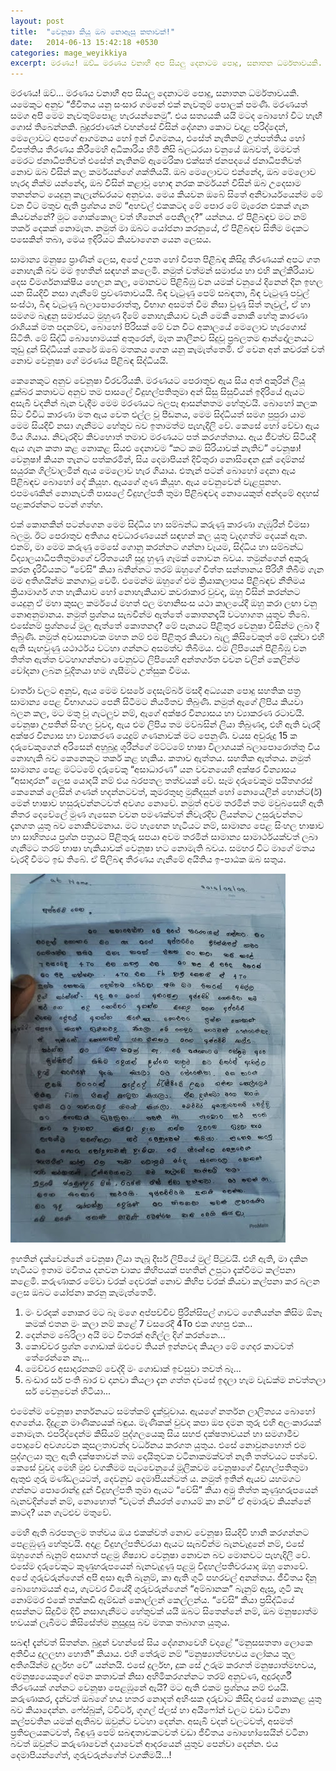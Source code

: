 ```yaml
---
layout: post
title:  "වෙනූෂා කියූ ඔබ නොඇසූ කතාවක්!"
date:   2014-06-13 15:42:18 +0530
categories: mage_weyikkiya
excerpt: මරණය! ඔව්… මරණය වනාහී අප සියලු දෙනාටම පොදු, සනාතන ධර්මතාවයකි. යමෙකුට අනුව “ජීවිතය යනු සංසාර ගමනේ එක් නැවතුම් පොලක් පමණි. මරණයත් සමග අපි මෙම නැවතුම්පොළ හැරයන්නෙමු”. එය සත්‍යයකි යයි මටද බොහෝ විට හැඟී ගොස් තිබෙන්නකි. බුදුරජාණන් වහන්සේ විසින් දේශනා කොට වදාළ පරිද්දෙන්, මෙලොවට අපගේ ආගමනය හෝ ඉන් විගමනය, එසේත් නැතිනම් උත්පත්තිය හෝ විපත්තිය තීරණය කිරීමෙහි අධිකාරිය හිමි නිසි බලධරයා වනුයේ ඔබවත්, මමවත් මෙරට ජනාධිපතිවත් එසේත් නැතිනම් ඇමෙරිකා එක්සත් ජනපදයේ ජනාධිපතිවත් නොව ඔබ විසින් කල කර්මයන්ගේ ශක්තියයි. ඔබ මෙලොවට එන්නේද, ඔබ මෙලොව හැරදා නික්ම යන්නේද, ඔබ විසින් කළාවූ හොඳ නරක කර්මයන් විසින් ඔබ උදෙසාම තනන්නට යෙදුනු කැලැන්ඩරයට අනුවය...
---
```


මරණය! ඔව්… මරණය වනාහී අප සියලු දෙනාටම පොදු, සනාතන ධර්මතාවයකි. යමෙකුට අනුව “ජීවිතය යනු සංසාර ගමනේ එක් නැවතුම් පොලක් පමණි. මරණයත් සමග අපි මෙම නැවතුම්පොළ හැරයන්නෙමු”. එය සත්‍යයකි යයි මටද බොහෝ විට හැඟී ගොස් තිබෙන්නකි. බුදුරජාණන් වහන්සේ විසින් දේශනා කොට වදාළ පරිද්දෙන්, මෙලොවට අපගේ ආගමනය හෝ ඉන් විගමනය, එසේත් නැතිනම් උත්පත්තිය හෝ විපත්තිය තීරණය කිරීමෙහි අධිකාරිය හිමි නිසි බලධරයා වනුයේ ඔබවත්, මමවත් මෙරට ජනාධිපතිවත් එසේත් නැතිනම් ඇමෙරිකා එක්සත් ජනපදයේ ජනාධිපතිවත් නොව ඔබ විසින් කල කර්මයන්ගේ ශක්තියයි. ඔබ මෙලොවට එන්නේද, ඔබ මෙලොව හැරදා නික්ම යන්නේද, ඔබ විසින් කළාවූ හොඳ නරක කර්මයන් විසින් ඔබ උදෙසාම තනන්නට යෙදුනු කැලැන්ඩරයට අනුවය. මෙය කියවන ඔබේ සිතේ අනිවාර්යයෙන්ම මේ වන විට මතුව ඇති ප්‍රශ්නය නම් “අහවල් එකකටද මේ පොර මේ මැරෙන එකක් ගැන කියවන්නේ? මූට ගොක්කොල වත් හීනෙන් පෙනිලද?” යන්නය. ඒ පිළිබඳව මට නම් තර්ක දෙකක් නොමැත. නමුත් මා ඔබට යෝජනා කරනුයේ, ඒ පිළිබඳව සිතීම මදකට පසෙකින් තබා, මෙය ඉදිරියට කියවාගෙන යෙන ලෙසය.

සාමාන්‍ය මනුෂ්‍ය ප්‍රාණීන් ලෙස, අපේ උපත හෝ විපත පිළිබඳ කිසිදු තීරණයක් අපට ගත නොහැකි බව මම ඉහතින් සඳහන් කලෙමි. නමුත් වත්මන් සමාජය හා එහි කල්කිරියාව දෙස විමර්ශනාක්ෂිය හෙලන කල, මොනවට පිළිබිඹු වන යමක් වනුයේ දිනෙන් දින ඉහල යන සියදිවි නසා ගැනීමේ ප්‍රවණතාවයයි. බිඳ වැටුණු පෙම් සබඳතා, බිඳ වැටුණු පවුල් සංස්ථා, බිඳ වැටුණු බලාපොරොත්තු, විභාග අසමත් වීම නිසා වුණු සිත් තැවුල්, ඒ හා සමගම බැඳුනු සමාජයට මුහුණ දීමේ නොහැකියාව වැනි මෙකී නොකී හේතු කාරණා රාශියක් මත පදනම්ව, බොහෝ පිරිසක් මේ වන විට අකාලයේ මෙලොව හැරගොස් සිටිති. මේ සිද්ධි බොහොමයක් අතුරෙන්, මෑත කාලීනව සිදුවූ ප්‍රබලතම ආන්දෝලනයට තුඩු දුන් සිද්ධියක් කෙරේ ඔබේ මතකය ගෙන යනු කැමැත්තෙමි. ඒ වෙන අන් කවරක් වත් නොව වෙනූෂා ගේ මරණය පිළිබඳ සිද්ධියයි.

කෙනෙකුට අනුව වෙනූෂා වීරවරියකි. මරණයට පෙරාතුව ඇය සිය අත් අකුරින් ලියූ දුක්බර කතාවට අනුව තම පාසලේ විදුහල්පතිතුමා අන් සිසු සිසුවියන් ඉදිරියේ ඇයට අසැබි වදනින් බැන වැදීම මෙම මරණයට බලපෑ ආසන්නතම හේතුවයි. බොහෝ කලක සිට විවිධ කාරණා මත ඇය වෙත එල්ල වූ පීඩනය, මෙම සිද්ධියත් සමග පුපුරා යාම මෙම සියදිවි නසා ගැනීමට හේතුව බව ඉතාමත්ම පැහැදිලි වේ. කෙසේ හෝ වේවා ඇය මිය ගියාය. නිවැරදිව කිවහොත් තමාව මරණයට පත් කරගත්තාය. ඇය ජීවත්ව සිටියදී ඇය ගැන කතා කළ නොකළ සියළු දෙනාවම “කට කම සිරියාවක් නැතිව” වෙනූෂා! වෙනූෂා! කියන තැනට පත්කරමින්, සිය දෙමාපියන් දිවිතුරා නොසිඳෙන දුක් දොම්නස් සයුරක ගිල්වාලමින් ඇය මෙලොව හැර ගියාය. එතැන් පටන් බොහෝ දෙනා ඇය පිළිබඳව බොහෝ දේ කියූහ. ඇයගේ ගුණ කියූහ. ඇය වෙනුවෙන් වැළපුනහ. එපමණකින් නොනැවතී පාසලේ විදුහල්පති තුමා පිළිබඳවද නොයෙකුත් අන්දමේ අදහස් පළකරන්නට පටන් ගත්හ.

එක් කොනකින් පටන්ගෙන මෙම සිද්ධිය හා සම්බන්ධ කරුණු කාරණා ගැඹුරින් විමසා බලමු. ඊට පෙරාතුව අතිශය අවධාරණයෙන් සඳහන් කල යුතු වැදගත්ම දෙයක් ඇත. එනම්, මා මෙම කරුණු මෙසේ ගොනු කරන්නට ගන්නා වෑයම, සිද්ධිය හා සම්බන්ධ විද්‍යාලයාධිපතිතුමාගේ චරිතයෙහි සුදු හුණු ගෑමක් නොවන බවය. තමුන්ගෙන් අකුරු කරන දැරිවියකට “වේසි” කියා බනින්නට තරම් ඔහුගේ චිත්ත සන්තානය පිරිහී තිබීම ගැන මම අතිශයින්ම කනගාටු වෙමි. එමෙන්ම ඔහුගේ එම ක්‍රියාකලාපය පිළිබඳව නීතිමය ක්‍රියාමාර්ග ගත හැකියාව හෝ නොහැකියාව කවරාකාර වුවද, ඔහු විසින් කරන්නට යෙදුනු ඒ මහා කුසල කර්මයේ මහත් ඵල මහානිසංස යථා කාලයේදී ඔහු කරා ලඟා වනු නොඅනුමානය. නමුත් ප්‍රශ්නය සැබවින්ම ඇත්තේ කොතනදැයි වටහාගත යුතුව තිබේ. එසේනම් ප්‍රශ්නයේ මුල ඇත්තේ කොතනද? මේ පැනයට පිළිතුර වෙනුෂා විසින්ම ලබා දී තිබුණි. නමුත් අවාසනාවක මහත නම් එම පිළිතුර කියවා බැලූ කිසිවෙකුත් මේ දක්වා එහි ඇති සැඟවුණු යථාර්ථය වටහා ගන්නට අසමත්ව තිබීමය. එම ලිපියෙන් පිළිබිඹු වන තිත්ත ඇත්ත වටහාගන්නවා වෙනුවට ලිපියෙහි අන්තර්ගත වචන වලින් කෙලින්ම චෝදනා ලබන චූදිතයා හම ගැසීමට උත්සුක වීමය.

වාර්තා වලට අනුව, ඇය මෙම වසරේ දෙසැම්බර් මසදී අධ්‍යයන පොදු සහතික පත්‍ර සාමාන්‍ය පෙළ විභාගයට පෙනී සිටීමට නියමිතව තිබුණි. නමුත් ඇගේ ලිපිය කියවා බලන කල, මට මතු වූ ගැටලුව නම්, ඇගේ අක්ෂර වින්‍යාසය හා ව්‍යාකරණ රටාවයි. වෙනූෂා උපතින් සිංහල වුවද, ඇය එම ලිපිය තම මව්බසින් ලියා තිබුණද, එහි ඇති වැරදි අක්ෂර වින්‍යාස හා ව්‍යාකරණ යෙදුම් ගණනාවක් මට පෙනුණි. වයස අවුරුදු 15 ක දරුවෙකුගෙන් අරිසෙන් අහුබුදු ශූරීන්ගේ මට්ටමේ භාෂා විලාශයක් බලාපොරොත්තු විය නොහැකි බව කෙනෙකුට තර්ක කළ හැකිය. කතාව ඇත්තය. සහතික ඇත්තය. නමුත් සාමාන්‍ය පෙළ මට්ටමේ දරුවෙකු “අසාධාරණ” යන වචනයෙහි අක්ෂර වින්‍යාසය “අසාදාරන” ලෙස යොදයි නම් එය බරපතල තත්වයක් වේ. සෑම දරුවෙකුම පයිතගරස් කෙනෙක් ලෙසින් ගණන් හදන්නටවත්, කුමරතුඟු මුනිදසුන් හෝ නොයෙලින් හොන්ට(ර්) මෙන් භාෂාව හසුරුවන්නටවත් අවශ්‍ය නොවේ. නමුත් අවම තරමින් තම මවුබසෙහි ඇති  නිතර දෙවේලේ මුණ ගැසෙන වචන පමණක්වත් නිවැරදිව ලියන්නට උසුරුවන්නට දැනගත යුතු බව නොකිවමනාය. මට හැඟෙන හැටියට නම්, සාමාන්‍ය පෙළ සිංහල භාෂාව හා සාහිත්‍යය ප්‍රශ්න පත්‍රයට පිළිතුරු සපයා අවම තරමින් සාමාන්‍ය සාමාර්ථයක්වත් ලබා ගැනීමට තරම් භාෂා හැකියාවක් වෙනූෂා හට නොමැති බවය. සමහර විට මාගේ මතය වැරදි වීමට ඉඩ තිබේ. ඒ පිලිබඳ තීරණය ගැනීමේ අයිතිය ඉ-පාඨක ඔබ සතුය. 

![Suicide Note of Venusha - Page 1](/assets/img/posts/suicide-of-venusha/letter1.jpg#center)

ඉහතින් දැක්වෙන්නේ වෙනූෂා ලියා තැබූ දීර්ඝ ලිපියේ මුල් පිටුවයි. එහි ඇති, මා දකින හැටියට ඉතාම මවිතය දනවන වාක්‍ය කිහිපයක් පහතින් උපුටා දැක්වීමට කල්පනා කළෙමි. කරුණාකර මේවා වරක් දෙවරක් නොව කිහිප වරක් කියවා කල්පනා කර බලන ලෙස ඔබට යෝජනා කරනු කැමැත්තෙමි.

 1. මං වරදක් නොකර මට බෑ මගෙ අප්පච්චිව ප්‍රිරින්සිපල් ගාවට ගෙනියන්න කිසිම ඕනෑ කමක් එතන මං කලා නම් කළේ 7 වසරෙදි 4To එක ගහපු එක...
 2. දෙන්නම බේරිලා අයි මට විතරක් අගිල්ල දිග් කරන්නෙ...
 3. කොච්චර ප්‍රශ්න ගොඩාක් ඔළුවෙ තියන් ඉන්නවද කියලා මේ ගෙදර කාටවත් තේරෙන්නෙ නෑ...
 4. මෙච්චර අසාදාරනකම් වෙද්දි මං ගොඩාක් ඉවසුවා තවත් බෑ...
 5. බංඩාර සර් පංති බාර ව දානවා කියලා දැන ගත්ත දවසේ ඉදලා හැම වැඩක්ම නවත්තලා සර් වෙනුවෙන් හිටියා...

එමෙන්ම වෙනූෂා නර්තනයට සමත්කම් දැක්වූවාය. ඇයගේ නර්තන ලාලිත්‍යය බොහෝ අගනේය. දිදුළන මාණික්‍යයක් බඳුය. මැණිකක් වුවද කපා ඔප දමන තුරු එහි අලංකාරයක් නොමැත. එපරිද්දෙන්ම කිසියම් පුද්ගලයෙකු සිය සහජ දක්ෂතාවයන් හා සමගාමීව පොදුවේ අවශ්‍යවන කුසලතාවන්ද වර්ධනය කරගත යුතුය. එසේ නොවුනහොත් එම පුද්ගලයා තුල ඇති දක්ෂතාවන් තඹ දොයිතුවක වටිනාකමක්වත් නැති තත්වයට පත්වේ. කෙසේ වුවද මෙහි මුළු වගකීමම පැටවෙනුයේ මූලිකවම වෙනූෂාගේ විදුහල්පතිතුමා ඇතුළු ගුරු මණ්ඩලයටත්, දෙවනුව දෙමාපියන්ටත් ය. නමුත් ඉතින් ඇයව යහමගට ගන්නට පොරොන්දු දුන් විදුහල්පති තුමා ඇයට “වේසි” කියා අමු තිත්ත කුණුහරුපයෙන් බැනවදින්නේ නම්, නොහොත් “වැටත් නියරත් ගොයම් කා නම්” ඒ අමාරුව කියන්නේ කාටද? යන ගැටළුව මතුවේ.

මෙහි ඇති බරපතලම තත්වය ඔය එකක්වත් නොව වෙනූෂා සියදිවි හානි කරගන්නට පෙළඹුණු හේතුවයි. අදාළ විදුහල්පතිවරයා ඇයට සැබවින්ම බැනවැදුනේ නම්, එසේ ඔහුගෙන් බැනුම් අසාගත් පළමු ශිෂ්‍යාව වෙනූෂා නොවන බව මොනවට පැහැදිලි වේ. එසේම දරුවෙකුට කුණුහරුපයෙන් බැනවැදුණු පළමු විදුහල්පතිවරයාද ඔහු නොවේ. අපේ ගුරුවරුන්ගෙන් අපි අසා ඇති බැනුම්, කා ඇති ගුටි පහරවල් අනන්තය. ජීවිතය දිනූ බොහොමයක් අය, ගැටවර වියේදී ගුරුවරුන්ගෙන් “අම්බානක” බැනුම් ඇසූ, ගුටි කෑ නොම්මර එකේ තක්කඩි ඇම්ඩන් කොල්ලන් කෙල්ලන්ය. “වේසි” කියා ප්‍රසිද්ධියේ අසන්නට සිදුවීම දිවි නසාගැනීමට හේතුවක් යයි ඔබට සිතෙන්නේ නම්, ඔබ මනුෂ්‍යාත්ම භවයක් ලැබීමට කිසිසේත්ම නුසුදුසු බව මතක තබාගත යුතුය.

සබඳ! දැන්වත් සිතන්න. බුදුන් වහන්සේ සිය දේශනාවෙහි වදාළේ “මනුසසතතා ලොකෙ අතිවිය දුලලභා හොති” කියාය. එහි තේරුම නම් “මනුෂ්‍යාත්මභවය ලෝකය තුල අතිශයින්ම දුර්ලභ වේ” යන්නයි. එසේ දුර්ලභ, දුක සේ උරුම කරගත් මනුෂ්‍යාත්මභවය, අමනුෂ්‍යයෙකුගේ අමන කතාවක් නිසා අහිමිකරගන්නට තරම් අනුවණ, අදූරදර්ශී තීරණයක් ගන්නට වෙනූෂා පෙළඹුනේ ඇයි? මට ඇති එකම ප්‍රශ්නය නම් එයයි. කරුණාකර, දැන්වත් ඔබගේ හය හතර නොදත් අහිංසක දරුවාට කිසිදා එසේ නොකළ යුතු බව කියාදෙන්න. ෆේස්බුක්, ට්විටර්, ගූගල් ප්ලස් හා අයිෆෝන් වලට වඩා වටිනා කල්පවතින යමක් ඇතිබව ඔවුන්ට වටහා දෙන්න. අසැබි වදන් වලටවත්, අසමත් ප්‍රතිඵලයකටවත්, බිඳුණු පෙම් සබඳතාවකටවත් වඩා ජීවිතය බොහෝසෙයින් වටිනා බවත් ඔවුන්ට කරුණාවෙන් දයාවෙන් ආදරයෙන් යුතුව පෙන්වා දෙන්න. එය දෙමාපියන්ගේත්, ගුරුවරුන්ගේත් වගකීමයි...!
